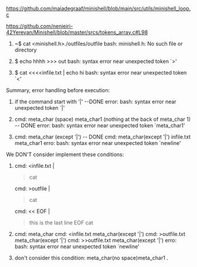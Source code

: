 https://github.com/maiadegraaf/minishell/blob/main/src/utils/minishell_loop.c

https://github.com/nenieiri-42Yerevan/Minishell/blob/master/srcs/tokens_array.c#L98

1. ~$ cat <minishell.h>./outfiles/outfile
	bash: minishell.h: No such file or directory


3. $ echo hhhh >>> out
	bash: syntax error near unexpected token `>'

4. $ cat <<<<infile.txt | echo hi
	bash: syntax error near unexpected token `<'



Summary, error handling before execution:

1. if the command start with '|'								--DONE
	error: bash: syntax error near unexpected token `|'

2. cmd: meta_char (space) meta_char1 (nothing at the back of meta_char 1) -- DONE
	error: bash: syntax error near unexpected token `meta_char1'

4.	cmd: meta_char (except '|')										-- DONE
	cmd: meta_char(except '|') infile.txt meta_char1
	erro: bash: syntax error near unexpected token `newline'







We DON'T consider implement these conditions:
1.	cmd: <infile.txt |
	> cat

	cmd: >outfile |
	> cat

	cmd: << EOF |
	> this
	> is the last line
	> EOF
	> cat

2. 	cmd: meta_char
	cmd: <infile.txt meta_char(except '|')
	cmd: >outfile.txt meta_char(except '|')
	cmd: >>outfile.txt meta_char(except '|')
	erro: bash: syntax error near unexpected token `newline'

3. don't consider this condition: meta_char(no space)meta_char1 .



